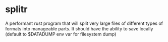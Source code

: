 # splitr
A performant rust program that will split very large files of different types of formats  into manageable parts. It should have the ability to save locally (default to $DATADUMP env var for filesystem dump)
